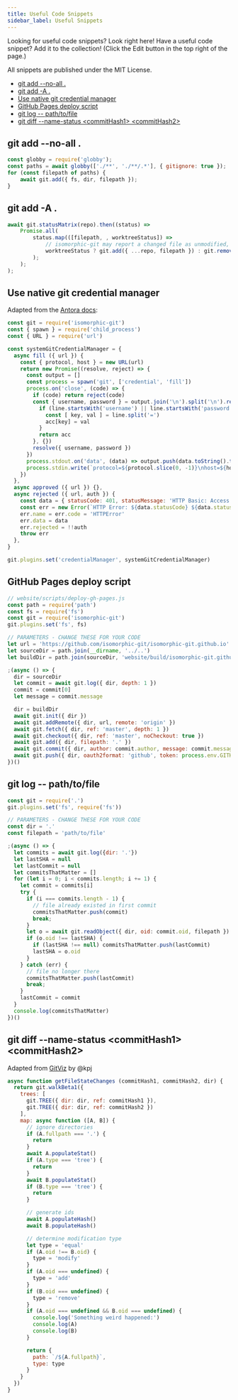 ```yaml
---
title: Useful Code Snippets
sidebar_label: Useful Snippets
---
```


Looking for useful code snippets? Look right here! Have a useful code snippet? Add it to the collection! (Click the Edit button in the top right of the page.)

All snippets are published under the MIT License.

- [git add --no-all .](#git-add---no-all)
- [git add -A .](#git-add--a)
- [Use native git credential manager](#use-native-git-credential-manager)
- [GitHub Pages deploy script](#github-pages-deploy-script)
- [git log -- path/to/file](#git-log----pathtofile)
- [git diff --name-status \<commitHash1\> \<commitHash2\>](#git-diff---name-status-commithash1-commithash2)

## git add --no-all .

```js
const globby = require('globby');
const paths = await globby(['./**', './**/.*'], { gitignore: true });
for (const filepath of paths) {
    await git.add({ fs, dir, filepath });
}
```

## git add -A .

```js
await git.statusMatrix(repo).then((status) =>
    Promise.all(
        status.map(([filepath, , worktreeStatus]) =>
            // isomorphic-git may report a changed file as unmodified, so always add if not removing
            worktreeStatus ? git.add({ ...repo, filepath }) : git.remove({ ...repo, filepath })
        );
    );
);
```

## Use native git credential manager

Adapted from the [Antora docs](https://gitlab.com/antora/antora/blob/master/docs/modules/playbook/pages/private-repository-auth.adoc):

```js
const git = require('isomorphic-git')
const { spawn } = require('child_process')
const { URL } = require('url')

const systemGitCredentialManager = {
  async fill ({ url }) {
    const { protocol, host } = new URL(url)
    return new Promise((resolve, reject) => {
      const output = []
      const process = spawn('git', ['credential', 'fill'])
      process.on('close', (code) => {
        if (code) return reject(code)
        const { username, password } = output.join('\n').split('\n').reduce((acc, line) => {
          if (line.startsWith('username') || line.startsWith('password')) {
            const [ key, val ] = line.split('=')
            acc[key] = val
          }
          return acc
        }, {})
        resolve({ username, password })
      })
      process.stdout.on('data', (data) => output.push(data.toString().trim()))
      process.stdin.write(`protocol=${protocol.slice(0, -1)}\nhost=${host}\n\n`)
    })
  },
  async approved ({ url }) {},
  async rejected ({ url, auth }) {
    const data = { statusCode: 401, statusMessage: 'HTTP Basic: Access Denied' }
    const err = new Error(`HTTP Error: ${data.statusCode} ${data.statusMessage}`)
    err.name = err.code = 'HTTPError'
    err.data = data
    err.rejected = !!auth
    throw err
  },
}

git.plugins.set('credentialManager', systemGitCredentialManager)
```

## GitHub Pages deploy script
```js
// website/scripts/deploy-gh-pages.js
const path = require('path')
const fs = require('fs')
const git = require('isomorphic-git')
git.plugins.set('fs', fs)

// PARAMETERS - CHANGE THESE FOR YOUR CODE
let url = 'https://github.com/isomorphic-git/isomorphic-git.github.io'
let sourceDir = path.join(__dirname, '../..')
let buildDir = path.join(sourceDir, 'website/build/isomorphic-git.github.io')

;(async () => {
  dir = sourceDir
  let commit = await git.log({ dir, depth: 1 })
  commit = commit[0]
  let message = commit.message

  dir = buildDir
  await git.init({ dir })
  await git.addRemote({ dir, url, remote: 'origin' })
  await git.fetch({ dir, ref: 'master', depth: 1 })
  await git.checkout({ dir, ref: 'master', noCheckout: true })
  await git.add({ dir, filepath: '.' })
  await git.commit({ dir, author: commit.author, message: commit.message })
  await git.push({ dir, oauth2format: 'github', token: process.env.GITHUB_TOKEN })
})()
```

## git log -- path/to/file
```js
const git = require('.')
git.plugins.set('fs', require('fs'))

// PARAMETERS - CHANGE THESE FOR YOUR CODE
const dir = '.'
const filepath = 'path/to/file'

;(async () => {
  let commits = await git.log({dir: '.'})
  let lastSHA = null
  let lastCommit = null
  let commitsThatMatter = []
  for (let i = 0; i < commits.length; i += 1) {
    let commit = commits[i] 
    try {
      if (i === commits.length - 1) {
        // file already existed in first commit
        commitsThatMatter.push(commit)
        break;
      }
      let o = await git.readObject({ dir, oid: commit.oid, filepath })
      if (o.oid !== lastSHA) {
        if (lastSHA !== null) commitsThatMatter.push(lastCommit)
        lastSHA = o.oid
      }
    } catch (err) {
      // file no longer there
      commitsThatMatter.push(lastCommit)
      break;
    }
    lastCommit = commit
  }
  console.log(commitsThatMatter)
})()
```

## git diff --name-status \<commitHash1\> \<commitHash2\>
Adapted from [GitViz](https://github.com/kpj/GitViz/blob/83dfc65624f5dae41ffb9e8a97d2ee61512c1365/src/git-handler.js) by @kpj
```js
async function getFileStateChanges (commitHash1, commitHash2, dir) {
  return git.walkBeta1({
    trees: [
      git.TREE({ dir: dir, ref: commitHash1 }),
      git.TREE({ dir: dir, ref: commitHash2 })
    ],
    map: async function ([A, B]) {
      // ignore directories
      if (A.fullpath === '.') {
        return
      }
      await A.populateStat()
      if (A.type === 'tree') {
        return
      }
      await B.populateStat()
      if (B.type === 'tree') {
        return
      }

      // generate ids
      await A.populateHash()
      await B.populateHash()

      // determine modification type
      let type = 'equal'
      if (A.oid !== B.oid) {
        type = 'modify'
      }
      if (A.oid === undefined) {
        type = 'add'
      }
      if (B.oid === undefined) {
        type = 'remove'
      }
      if (A.oid === undefined && B.oid === undefined) {
        console.log('Something weird happened:')
        console.log(A)
        console.log(B)
      }

      return {
        path: `/${A.fullpath}`,
        type: type
      }
    }
  })
}
```
